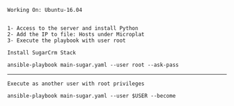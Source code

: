 
```
Working On: Ubuntu-16.04


1- Access to the server and install Python
2- Add the IP to file: Hosts under Microplat
3- Execute the playbook with user root 
```


`Install SugarCrm Stack`

```
ansible-playbook main-sugar.yaml --user root --ask-pass
``` 
---

`Execute as another user with root privileges`

```
ansible-playbook main-sugar.yaml --user $USER --become
```

